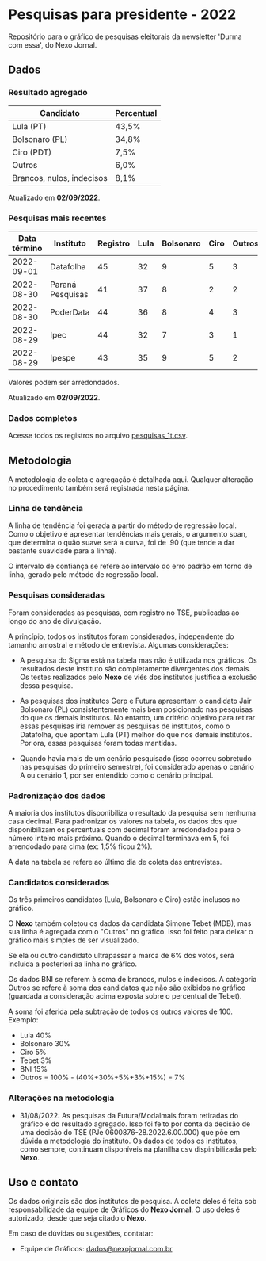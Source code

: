 # Pesquisas para presidente - 2022

Repositório para o gráfico de pesquisas eleitorais da newsletter 'Durma com essa', do Nexo Jornal.

## Dados


### Resultado agregado

| Candidato  |  Percentual  | 
| ------------------- | ------------------- |
|  Lula (PT) |  43,5% |
|  Bolsonaro (PL) | 34,8% |
|  Ciro (PDT) |  7,5% |
|  Outros | 6,0% |
|  Brancos, nulos, indecisos |  8,1% |

Atualizado em **02/09/2022**.

### Pesquisas mais recentes

| Data término | Instituto | Registro |  Lula  | Bolsonaro | Ciro | Outros | BNI |
| ---- | ---- | ---- | ---- | ---- | ---- | ---- | ---- |
2022-09-01 | Datafolha | 45 | 32 | 9 | 5 | 3 | 6        
2022-08-30 | Paraná Pesquisas | 41 | 37 | 8 | 2 | 2 | 10
2022-08-30 | PoderData | 44 | 36 | 8 | 4 | 3 | 5        
2022-08-29 | Ipec | 44 | 32 | 7 | 3 | 1 | 13            
2022-08-29 | Ipespe | 43 | 35 | 9 | 5 | 2 | 6  

Valores podem ser arredondados. 

Atualizado em **02/09/2022**.

### Dados completos

Acesse todos os registros no arquivo [pesquisas_1t.csv](https://github.com/Nexo-Dados/pesquisas-presidenciais-2022/blob/main/pesquisas_1t.csv).

## Metodologia

A metodologia de coleta e agregação é detalhada aqui. Qualquer alteração no procedimento também será registrada nesta página.

### Linha de tendência

A linha de tendência foi gerada a partir do método de regressão local. Como o objetivo é apresentar tendências mais gerais, o argumento span, que determina o quão suave será a curva, foi de .90 (que tende a dar bastante suavidade para a linha).

O intervalo de confiança se refere ao intervalo do erro padrão em torno de linha, gerado pelo método de regressão local.

### Pesquisas consideradas

Foram consideradas as pesquisas, com registro no TSE, publicadas ao longo do ano de divulgação.

A princípio, todos os institutos foram considerados, independente do tamanho amostral e método de entrevista. Algumas considerações:

* A pesquisa do Sigma está na tabela mas não é utilizada nos gráficos. Os resultados deste instituto são completamente divergentes dos demais. Os testes realizados pelo **Nexo** de viés dos institutos justifica a exclusão dessa pesquisa.

* As pesquisas dos institutos Gerp e Futura apresentam o candidato Jair Bolsonaro (PL) consistentemente mais bem posicionado nas pesquisas do que os demais institutos. No entanto, um critério objetivo para retirar essas pesquisas iria remover as pesquisas de institutos, como o Datafolha, que apontam Lula (PT) melhor do que nos demais institutos. Por ora, essas pesquisas foram todas mantidas.

* Quando havia mais de um cenário pesquisado (isso ocorreu sobretudo nas pesquisas do primeiro semestre), foi considerado apenas o cenário A ou cenário 1, por ser entendido como o cenário principal.

### Padronização dos dados

A maioria dos institutos disponibiliza o resultado da pesquisa sem nenhuma casa decimal. Para padronizar os valores na tabela, os dados dos que disponibilizam os percentuais com decimal foram arredondados para o número inteiro mais próximo. Quando o decimal terminava em 5, foi arrendodado para cima (ex: 1,5% ficou 2%).

A data na tabela se refere ao último dia de coleta das entrevistas.

### Candidatos considerados

Os três primeiros candidatos (Lula, Bolsonaro e Ciro) estão inclusos no gráfico.

O **Nexo** também coletou os dados da candidata Simone Tebet (MDB), mas sua linha é agregada com o "Outros" no gráfico. Isso foi feito para deixar o gráfico mais simples de ser visualizado.

Se ela ou outro candidato ultrapassar a marca de 6% dos votos, será incluída a posteriori aa linha no gráfico.

Os dados BNI se referem à soma de brancos, nulos e indecisos. A categoria Outros se refere à soma dos candidatos que não são exibidos no gráfico (guardada a consideração acima exposta sobre o percentual de Tebet). 

A soma foi aferida pela subtração de todos os outros valores de 100. Exemplo:

* Lula 40%
* Bolsonaro 30%
* Ciro 5%
* Tebet 3%
* BNI 15%
* Outros = 100% - (40%+30%+5%+3%+15%) = 7%

### Alterações na metodologia

- 31/08/2022: As pesquisas da Futura/Modalmais foram retiradas do gráfico e do resultado agregado. Isso foi feito por conta da decisão de uma decisão do TSE (PJe 0600876-28.2022.6.00.000) que põe em dúvida a metodologia do instituto. Os dados de todos os institutos, como sempre, continuam disponíveis na planilha csv dispinibilizada pelo **Nexo**.

## Uso e contato

Os dados originais são dos institutos de pesquisa. A coleta deles é feita sob responsabilidade da equipe de Gráficos do **Nexo Jornal**. O uso deles é autorizado, desde que seja citado o **Nexo**.

Em caso de dúvidas ou sugestões, contatar:

* Equipe de Gráficos:
dados@nexojornal.com.br












